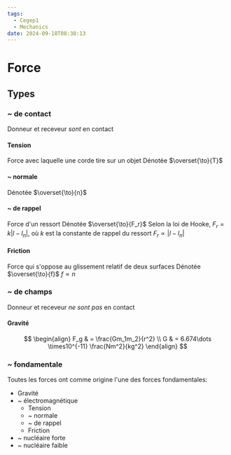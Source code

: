 ```yaml
---
tags:
  - Cegep1
  - Mechanics
date: 2024-09-18T08:38:13
---
```


# Force

## Types

### ~ de contact

Donneur et receveur *sont* en contact

#### Tension

Force avec laquelle une corde tire sur un objet
Dénotée $\overset{\to}{T}$

#### ~ normale

Dénotée $\overset{\to}{n}$

#### ~ de rappel

Force d'un ressort
Dénotée $\overset{\to}{F_r}$
Selon la loi de Hooke, $F_r = k|l - l_n|$, où $k$ est la constante de rappel du ressort
$F_r \propto |l - l_n|$

#### Friction

Force qui s'oppose au glissement relatif de deux surfaces
Dénotée $\overset{\to}{f}$
$f \propto n$

### ~ de champs

Donneur et receveur *ne sont pas* en contact

#### Gravité

$$
\begin{align}
F_g & = \frac{Gm_1m_2}{r^2} \\
G & = 6.674\dots \times10^{-11} \frac{Nm^2}{kg^2}
\end{align}
$$

### ~ fondamentale

Toutes les forces ont comme origine l'une des forces fondamentales:

- Gravité
- ~ électromagnétique
	- Tension
	- ~ normale
	- ~ de rappel
	- Friction
- ~ nucléaire forte
- ~ nucléaire faible